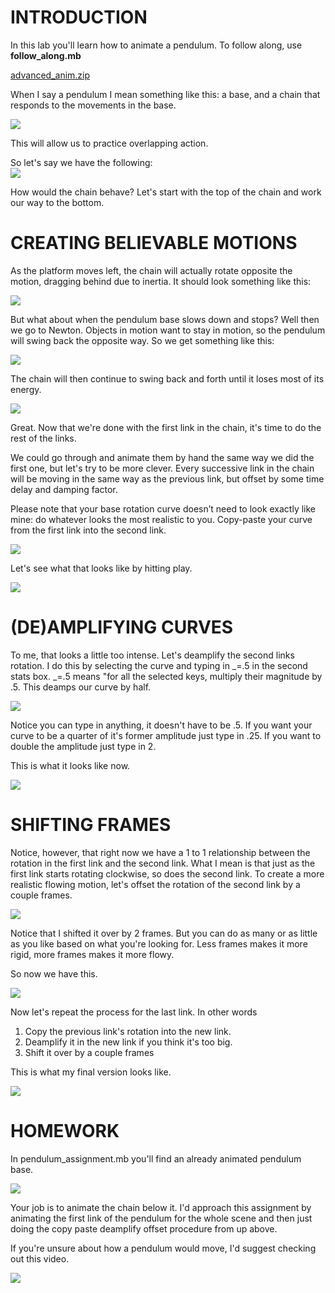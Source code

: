 # INTRODUCTION

In this lab you'll learn how to animate a pendulum. To follow along, use **follow_along.mb**

[advanced_anim.zip](advanced_anim.zip)

When I say a pendulum I mean something like this: a base, and a chain that responds to the movements in the base.

![](pendulum_pic.png)

This will allow us to practice overlapping action.

So let's say we have the following:  
![](left_motion_pendulum.gif)

How would the chain behave? Let's start with the top of the chain and work our way to the bottom.

# CREATING BELIEVABLE MOTIONS

As the platform moves left, the chain will actually rotate opposite the motion, dragging behind due to inertia. It should look something like this:

![](left_motion_pendulum_step1.gif)

But what about when the pendulum base slows down and stops? Well then we go to Newton. Objects in motion want to stay in motion, so the pendulum will swing back the opposite way. So we get something like this:

![](left_motion_pendulum_step2.gif)

The chain will then continue to swing back and forth until it loses most of its energy.

![](left_motion_pendulum_step3_2.gif)

Great. Now that we're done with the first link in the chain, it's time to do the rest of the links.

We could go through and animate them by hand the same way we did the first one, but let's try to be more clever. Every successive link in the chain will be moving in the same way as the previous link, but offset by some time delay and damping factor.

Please note that your base rotation curve doesn’t need to look exactly like mine: do whatever looks the most realistic to you. Copy-paste your curve from the first link into the second link.

![](copy_pating_link1_to_link2.gif)

Let's see what that looks like by hitting play.

![](left_motion_pendulum_step4.gif)

# (DE)AMPLIFYING CURVES

To me, that looks a little too intense. Let's deamplify the second links rotation. I do this by selecting the curve and typing in _=.5 in the second stats box. _=.5 means "for all the selected keys, multiply their magnitude by .5. This deamps our curve by half.

![](deamp_second_link.gif)

Notice you can type in anything, it doesn't have to be .5. If you want your curve to be a quarter of it's former amplitude just type in .25. If you want to double the amplitude just type in 2.

This is what it looks like now.

![](left_motion_pendulum_step5.gif)

# SHIFTING FRAMES

Notice, however, that right now we have a 1 to 1 relationship between the rotation in the first link and the second link. What I mean is that just as the first link starts rotating clockwise, so does the second link. To create a more realistic flowing motion, let's offset the rotation of the second link by a couple frames.

![](shifting_second_link_curve.gif)

Notice that I shifted it over by 2 frames. But you can do as many or as little as you like based on what you're looking for. Less frames makes it more rigid, more frames makes it more flowy.

So now we have this.

![](left_motion_pendulum_step6.gif)

Now let's repeat the process for the last link. In other words

1. Copy the previous link's rotation into the new link.
2. Deamplify it in the new link if you think it's too big.
3. Shift it over by a couple frames

This is what my final version looks like.

![](https://www.youtube.com/embed/FPqe6mDLd08)

# HOMEWORK

In pendulum_assignment.mb you'll find an already animated pendulum base.

![](pendulum_assignment.gif)

Your job is to animate the chain below it. I'd approach this assignment by animating the first link of the pendulum for the whole scene and then just doing the copy paste deamplify offset procedure from up above.

If you're unsure about how a pendulum would move, I'd suggest checking out this video.

![](https://www.youtube.com/embed/mKX-MOqmm4E)
